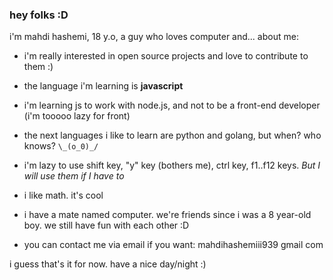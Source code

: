 ### hey folks :D

i'm mahdi hashemi, 18 y.o, a guy who loves computer and... about me:

- i'm really interested in open source projects and love to contribute to them :)

- the language i'm learning is **javascript**

- i'm learning js to work with node.js, and not to be a front-end developer (i'm tooooo lazy for front)

- the next languages i like to learn are python and golang, but when? who knows? `\_(o_0)_/`

- i'm lazy to use shift key, "y" key (bothers me), ctrl key, f1..f12 keys. *But I will use them if I have to*

- i like math. it's cool

- i have a mate named computer. we're friends since i was a 8 year-old boy. we still have fun with each other :D

- you can contact me via email if you want: mahdihashemiii939 gmail com

i guess that's it for now. have a nice day/night :)
